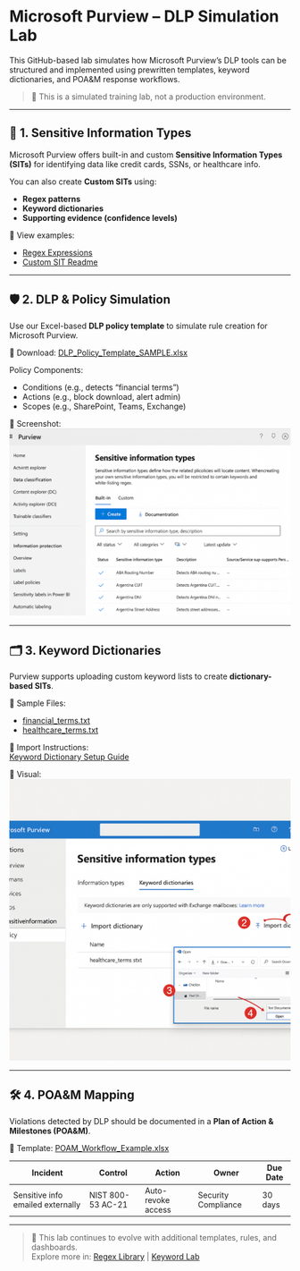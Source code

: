# Microsoft Purview – DLP Simulation Lab

This GitHub-based lab simulates how Microsoft Purview’s DLP tools can be structured and implemented using prewritten templates, keyword dictionaries, and POA&M response workflows.

> 🧪 This is a simulated training lab, not a production environment.

---

## 🧬 1. Sensitive Information Types

Microsoft Purview offers built-in and custom **Sensitive Information Types (SITs)** for identifying data like credit cards, SSNs, or healthcare info.

You can also create **Custom SITs** using:
- **Regex patterns**
- **Keyword dictionaries**
- **Supporting evidence (confidence levels)**

📄 View examples:  
- [Regex Expressions](../regex-library/patterns/)
- [Custom SIT Readme](../purview-regex/Regex_Custom_Sensitive_Information_Types.md)

---

## 🛡️ 2. DLP & Policy Simulation

Use our Excel-based **DLP policy template** to simulate rule creation for Microsoft Purview.

📄 Download: [DLP_Policy_Template_SAMPLE.xlsx](DLP_Policy_Template_SAMPLE.xlsx)

Policy Components:
- Conditions (e.g., detects “financial terms”)
- Actions (e.g., block download, alert admin)
- Scopes (e.g., SharePoint, Teams, Exchange)

📸 Screenshot:  
![Purview Policy View](Purview_Screenshot_1.png)

---

## 🗂️ 3. Keyword Dictionaries

Purview supports uploading custom keyword lists to create **dictionary-based SITs**.

📄 Sample Files:
- [financial_terms.txt](../purview-keywords/financial_terms.txt)
- [healthcare_terms.txt](../purview-keywords/healthcare_terms.txt)

🧭 Import Instructions:  
[Keyword Dictionary Setup Guide](../purview-keywords/README.md)

📸 Visual:  
![Import Guide](../purview-keywords/Keyword_Dictionary_Import_Guide_Scaled.png)

---

## 🛠️ 4. POA&M Mapping

Violations detected by DLP should be documented in a **Plan of Action & Milestones (POA&M)**.

📄 Template: [POAM_Workflow_Example.xlsx](../qualys-servicenow-lab/POAM_Workflow_Example.xlsx)

| Incident | Control | Action | Owner | Due Date |
|----------|---------|--------|--------|----------|
| Sensitive info emailed externally | NIST 800-53 AC-21 | Auto-revoke access | Security Compliance | 30 days |

---

> 🔄 This lab continues to evolve with additional templates, rules, and dashboards.  
> Explore more in: [Regex Library](../regex-library/) | [Keyword Lab](../purview-keywords/)
